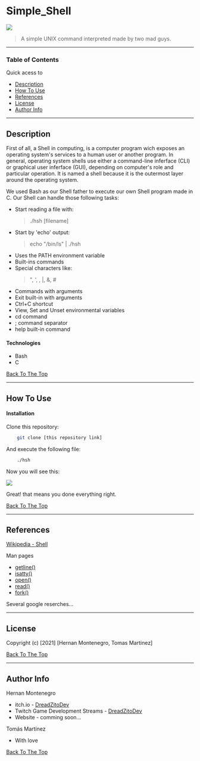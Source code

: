 # Simple_Shell

<img src="https://photos.google.com/u/4/search/_tra_/photo/AF1QipPqh9rCrL17XjrEhkDsJ9qHRUICjNQx3hjt2IPB">

> A simple UNIX command interpreted made by two mad guys.

---

### Table of Contents
Quick acess to

- [Description](#description)
- [How To Use](#how-to-use)
- [References](#references)
- [License](#license)
- [Author Info](#author-info)

---

## Description

First of all, a Shell in computing, is a computer program wich exposes an operating system's services to a human user or another program. In general, operating system shells use either a command-line inferface (CLI) or graphical user inferface (GUI), depending on computer's role and particular operation. It is named a shell because it is the outermost layer around the operating system.

We used Bash as our Shell father to execute our own Shell program made in C. Our Shell can handle those following tasks:
- Start reading a file  with:
    >./hsh [filename] 
- Start by 'echo' output:
    > echo "/bin/ls" | ./hsh
- Uses the PATH environment variable
- Built-ins commands
- Special characters like:
    > ", ', \, |, &, #
- Commands with arguments
- Exit built-in with arguments
- Ctrl+C shortcut
- View, Set and Unset environmental variables
- cd command
- ; command separator
- help built-in command

#### Technologies

- Bash
- C

[Back To The Top](#Simple_Shell)

---

## How To Use

#### Installation
Clone this repository:
```bash
    git clone [this repository link]
```
And execute the following file:
```bash
    ./hsh
```
Now you will see this:

<img src="https://lh3.googleusercontent.com/RZkm-RjhRHeYQrqo6cZNO2K1tGKZ8eQhXJH4XUDThGEd8gtIEnrdK9EGgiy84PWFJ3anj6EJvzfBNQ-GfusAUpTCwzaD_ZoSRRlkr5s1Obc4tBOzevYf_4LTXKPyG6Gm2XeuJWmOtBG8y51tO0leBj5Yw6Z8Uu1cnDTUAq2ToB7vM7dSibl-PFVjiDPYyZwEf-32kgxCkrpQpI3ak1U-GRJjPq8gC0SafMV_8aACmoEhoWJapGk9W11644DMsIEsg3VFh7GjV29nu8M0BmOFxhaBf7wyQkYFkyGgfLomz3Q2RF2of-s44TufrzbOIn-yYHgZVcRV5MzWjTH6erXNxmD440A4uKhv-KfS1NyOOPgiqC8_GXLk46tMKY67PDYdjPIwev9ysHbEEabtHOf11J0A33KL5Og6NA6LwtzYJ4aZNwDOg3Nax0x-RqJDmk-k7FqAX1q4ROLT16w1OswFkSmU7nWpNC-JctIqGJN1MFTDWEbq5hQpq420prpMizqkG8enDcgvm0uR-DimLZLn7hq4kSWEJZZ6Xm1Ql9NvILC5fZ3m7VoSSwk-NwsLS1u2EF9Gvs7Gui9wA-J4zDAZA3EpNGSvhy275J3jK55VhDCAFfRE6R8Clz8YxVpB4vqp2nY3QrXpmmYXvPOd-1Wlix9u8Rwdqq1TTQin_2hRMEHriiRlF3HUOY_IZ86WWGUmdm-lF5Mj4vDYxDIuopYI5g=w252-h96-no?authuser=4">

Great! that means you done everything right.

[Back To The Top](#Simple_Shell)

---

## References
[Wikipedia - Shell](https://en.wikipedia.org/wiki/Shell_(computing))


Man pages

- [getline()](https://man7.org/linux/man-pages/man3/getline.3.html)
- [isatty()](https://man7.org/linux/man-pages/man3/isatty.3.html)
- [open()](https://man7.org/linux/man-pages/man2/open.2.html)
- [read()](https://man7.org/linux/man-pages/man2/read.2.html)
- [fork()](https://man7.org/linux/man-pages/man2/fork.2.html)

Several google reserches...

---

## License 
Copyright (c) [2021] [Hernan Montenegro, Tomas Martinez]

[Back To The Top](#Simple_Shell)

---

## Author Info
Hernan Montenegro
- itch.io - [DreadZitoDev](https://dreadzitodev.itch.io)
- Twitch Game Development Streams - [DreadZitoDev](https://dreadzitodev.itch.io)
- Website - comming soon...

Tomás Martínez
- With love

[Back To The Top](#Simple_Shell)
